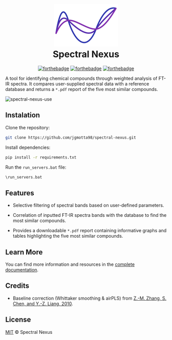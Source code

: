 <h1 align="center">
  <br>
  <a href="https://jgmotta98.github.io/spectral-nexus/"><img src="doc/docs/assets/images/spectral-nexus-icon-thicker.png"/></a>
  <br>
  <b>Spectral Nexus</b>
  <br>
</h1>

<div align="center">

[![forthebadge](https://forthebadge.com/images/badges/made-with-python.svg)](https://forthebadge.com)
[![forthebadge](https://forthebadge.com/images/badges/open-source.svg)](https://forthebadge.com)
[![forthebadge](https://forthebadge.com/images/badges/built-with-love.svg)](https://forthebadge.com)

</div>


A tool for identifying chemical compounds through weighted analysis of FT-IR spectra. It compares user-supplied spectral data with a reference database and returns a `*.pdf` report of the five most similar compounds.

![spectral-nexus-use](https://github.com/user-attachments/assets/de50e3a8-7345-44bb-9391-f30f8062fe8a)

## Instalation

Clone the repository:
```sh
git clone https://github.com/jgmotta98/spectral-nexus.git
```

Install dependencies:
```sh
pip install -r requirements.txt
```

Run the `run_servers.bat` file:
```sh
\run_servers.bat
```

## Features

* Selective filtering of spectral bands based on user-defined parameters.

* Correlation of inputted FT-IR spectra bands with the database to find the most similar compounds.

* Provides a downloadable `*.pdf` report containing informative graphs and tables highlighting the five most similar compounds.

## Learn More

You can find more information and resources in the [complete documentation](https://jgmotta98.github.io/spectral-nexus/).

## Credits

- Baseline correction (Whittaker smoothing & airPLS) from [Z.-M. Zhang, S. Chen, and Y.-Z. Liang, 2010](https://doi.org/10.1039/B922045C).

## License

[MIT](./LICENSE) © Spectral Nexus

